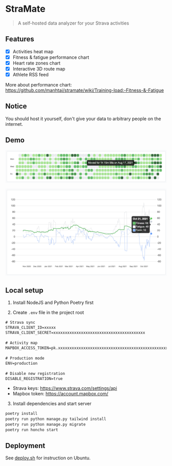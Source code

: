 # StraMate

> A self-hosted data analyzer for your Strava activities

## Features

- [x] Activities heat map
- [x] Fitness & fatigue performance chart
- [x] Heart rate zones chart
- [x] Interactive 3D route map
- [x] Athlete RSS feed

More about performance chart: https://github.com/manhtai/stramate/wiki/Training-load:-Fitness-&-Fatigue

## Notice

You should host it yourself, don't give your data to arbitrary people on the internet.


## Demo

![Heat](./theme/static/img/heatmap.png)

![Training](./theme/static/img/fitness.png)

## Local setup

1. Install NodeJS and Python Poetry first

2. Create `.env` file in the project root

```
# Strava sync
STRAVA_CLIENT_ID=xxxxx
STRAVA_CLIENT_SECRET=xxxxxxxxxxxxxxxxxxxxxxxxxxxxxxxxxxxxxxxx

# Activity map
MAPBOX_ACCESS_TOKEN=pk.xxxxxxxxxxxxxxxxxxxxxxxxxxxxxxxxxxxxxxxxxxxxxxxxxxxxxxxxxxxxxxxxxxxxxxxxxxxxxxxxxxxxxx

# Production mode
ENV=production

# Disable new registration
DISABLE_REGISTRATION=true
```

- Strava keys: https://www.strava.com/settings/api
- Mapbox token: https://account.mapbox.com/


3. Install dependencies and start server

```sh
poetry install
poetry run python manage.py tailwind install
poetry run python manage.py migrate
poetry run honcho start
```


## Deployment

See [deploy.sh](./deploy.sh) for instruction on Ubuntu.
